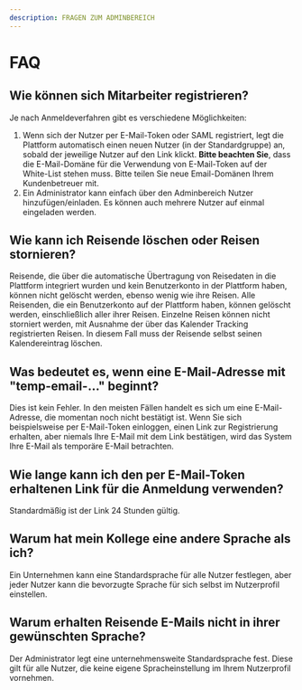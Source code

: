 ```yaml
---
description: FRAGEN ZUM ADMINBEREICH
---
```


# FAQ

## Wie können sich Mitarbeiter registrieren?

Je nach Anmeldeverfahren gibt es verschiedene Möglichkeiten:

1. Wenn sich der Nutzer per E-Mail-Token oder SAML registriert, legt die Plattform automatisch einen neuen Nutzer \(in der Standardgruppe\) an, sobald der jeweilige Nutzer auf den Link klickt. **Bitte beachten Sie**, dass die E-Mail-Domäne für die Verwendung von E-Mail-Token auf der White-List stehen muss. Bitte teilen Sie neue Email-Domänen Ihrem Kundenbetreuer mit.
2. Ein Administrator kann einfach über den Adminbereich Nutzer hinzufügen/einladen. Es können auch mehrere Nutzer auf einmal eingeladen werden.

## Wie kann ich Reisende löschen oder Reisen stornieren?

Reisende, die über die automatische Übertragung von Reisedaten in die Plattform integriert wurden und kein Benutzerkonto in der Plattform haben, können nicht gelöscht werden, ebenso wenig wie ihre Reisen. Alle Reisenden, die ein Benutzerkonto auf der Plattform haben, können gelöscht werden, einschließlich aller ihrer Reisen. Einzelne Reisen können nicht storniert werden, mit Ausnahme der über das Kalender Tracking registrierten Reisen. In diesem Fall muss der Reisende selbst seinen Kalendereintrag löschen.

## Was bedeutet es, wenn eine E-Mail-Adresse mit "temp-email-..." beginnt?

Dies ist kein Fehler. In den meisten Fällen handelt es sich um eine E-Mail-Adresse, die momentan noch nicht bestätigt ist. Wenn Sie sich beispielsweise per E-Mail-Token einloggen, einen Link zur Registrierung erhalten, aber niemals Ihre E-Mail mit dem Link bestätigen, wird das System Ihre E-Mail als temporäre E-Mail betrachten.

## Wie lange kann ich den per E-Mail-Token erhaltenen Link für die Anmeldung verwenden?

Standardmäßig ist der Link 24 Stunden gültig.

## Warum hat mein Kollege eine andere Sprache als ich?

Ein Unternehmen kann eine Standardsprache für alle Nutzer festlegen, aber jeder Nutzer kann die bevorzugte Sprache für sich selbst im Nutzerprofil einstellen.

## Warum erhalten Reisende E-Mails nicht in ihrer gewünschten Sprache?

Der Administrator legt eine unternehmensweite Standardsprache fest. Diese gilt für alle Nutzer, die keine eigene Spracheinstellung im Ihrem Nutzerprofil vornehmen.



